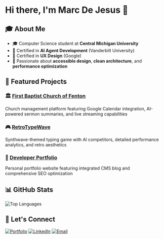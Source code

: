# Hi there, I'm Marc De Jesus 👋

## 🎓 About Me

- 🎓 Computer Science student at **Central Michigan University**
- 🤖 Certified in **AI Agent Development** (Vanderbilt University)
- 🎨 Certified in **UX Design** (Google)
- 🌟 Passionate about **accessible design**, **clean architecture**, and **performance optimization**

## 🚀 Featured Projects

### 🏛️ [First Baptist Church of Fenton](https://firstbaptistchurchfenton.vercel.app/)
Church management platform featuring Google Calendar integration, AI-powered sermon summaries, and live streaming capabilities

### 🎮 [RetroTypeWave](https://retrotypewave.com)
Synthwave-themed typing game with AI competitors, detailed performance analytics, and retro aesthetics

### 💼 [Developer Portfolio](https://marcdejesusdev.com)
Personal portfolio website featuring integrated CMS blog and comprehensive SEO optimization

## 📊 GitHub Stats

![Top Languages](https://github-readme-stats.vercel.app/api/top-langs/?username=marcdejesus&layout=compact&theme=dark&hide_border=true)

## 🤝 Let's Connect

[![Portfolio](https://img.shields.io/badge/-Portfolio-000000?style=for-the-badge&logo=vercel&logoColor=white)](https://marcdejesusdev.com)
[![LinkedIn](https://img.shields.io/badge/-LinkedIn-0077B5?style=for-the-badge&logo=linkedin&logoColor=white)](https://linkedin.com/in/marc-de-jesús-075185252/)
[![Email](https://img.shields.io/badge/-Email-D14836?style=for-the-badge&logo=gmail&logoColor=white)](mailto:marcdejesusdev@gmail.com)

